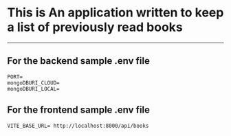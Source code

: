 # This is An application written to keep a list of previously read books

---

## For the backend sample .env file

```env
PORT=
mongoDBURI_CLOUD=
mongoDBURI_LOCAL=
```

## For the frontend sample .env file

```env
VITE_BASE_URL= http://localhost:8000/api/books
```
